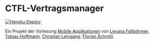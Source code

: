 # CTFL-Vertragsmanager
[![Heroku-Deploy](https://github.com/christian-leingang/CTFL-Vertragsmanager/actions/workflows/heroku_deploy.yml/badge.svg)](https://github.com/christian-leingang/CTFL-Vertragsmanager/actions/workflows/heroku_deploy.yml)

Ein Projekt der Vorlesung [Mobile Applikationen](https://github.com/michael-spengler/Entwicklung-mobiler-applikationen-p-f) von [Levana Fallböhmer](https://github.com/Levana-Fallboehmer), [Tobias Hoffmann](https://github.com/tobiashoffmann), [Christian Leingang](https://github.com/MrChrisse), [Florian Schmitt](https://github.com/Fl0rianSchmitt).
